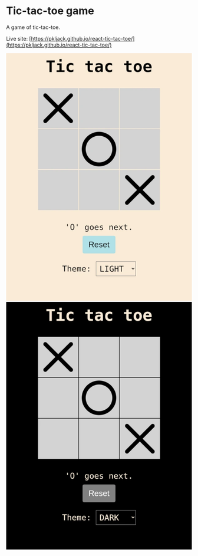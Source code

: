 # Tic-tac-toe game

A game of tic-tac-toe.

Live site: [https://pkljack.github.io/react-tic-tac-toe/](https://pkljack.github.io/react-tic-tac-toe/)

![](./docs/img/react-tic-tac-toe-1-light.webp)
![](./docs/img/react-tic-tac-toe-1-dark.webp)
